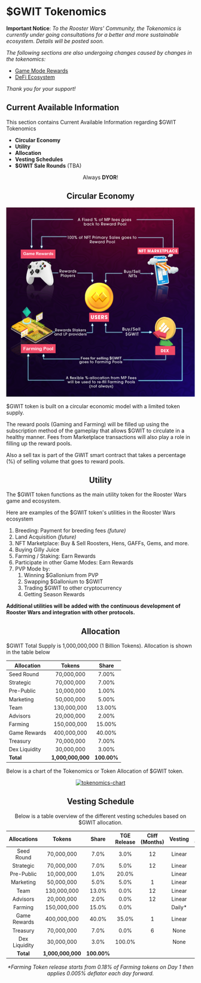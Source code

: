# **$GWIT Tokenomics**

**Important Notice**: _To the Rooster Wars' Community, the Tokenomics is currently under going consultations for a better and more sustainable ecosystem. Details will be posted soon._

_The following sections are also undergoing changes caused by changes in the tokenomics:_

- [Game Mode Rewards](../gameplay/game-rewards/index.md)
- [DeFi Ecosystem](../defi/index.md)

_Thank you for your support!_

## **Current Available Information**

This section contains Current Available Information regarding $GWIT Tokenomics

- **Circular Economy**
- **Utility**
- **Allocation**
- **Vesting Schedules**
- **$GWIT Sale Rounds** (TBA)

<center>

Always **DYOR**!

## **Circular Economy**

<img src="../images/Circular-economy.png" alt="Economy" class="economy-banner">
</center>

$GWIT token is built on a circular economic model with a limited token supply.

The reward pools (Gaming and Farming) will be filled up using the subscription method of the gameplay that allows $GWIT to circulate in a healthy manner. Fees from Marketplace transactions will also play a role in filling up the reward pools.

Also a sell tax is part of the GWIT smart contract that takes a percentage (%) of selling volume that goes to reward pools.

<center>

## **Utility**

</center>

The $GWIT token functions as the main utility token for the Rooster Wars game and ecosystem.

Here are examples of the $GWIT token's utilities in the Rooster Wars ecosystem

1.  Breeding: Payment for breeding fees _(future)_
2.  Land Acquisition _(future)_
3.  NFT Marketplace: Buy & Sell Roosters, Hens, GAFFs, Gems, and more.
4.  Buying Gilly Juice
5.  Farming / Staking: Earn Rewards
6.  Participate in other Game Modes: Earn Rewards
7.  PVP Mode by:
    1. Winning $Gallonium from PVP
    2. Swapping $Gallonium to $GWIT
    3. Trading $GWIT to other cryptocurrency
    4. Getting Season Rewards

**Additional utilities will be added with the continuous development of Rooster Wars and integration with other protocols.**

<center>

## **Allocation**

</center>

$GWIT Total Supply is 1,000,000,000 (1 Billion Tokens). Allocation is shown in the table below

<center>

| **Allocation** |    **Tokens**     |  **Share**  |
| -------------- | :---------------: | :---------: |
| Seed Round     |    70,000,000     |    7.00%    |
| Strategic      |    70,000,000     |    7.00%    |
| Pre-Public     |    10,000,000     |    1.00%    |
| Marketing      |    50,000,000     |    5.00%    |
| Team           |    130,000,000    |   13.00%    |
| Advisors       |    20,000,000     |    2.00%    |
| Farming        |    150,000,000    |   15.00%    |
| Game Rewards   |    400,000,000    |   40.00%    |
| Treasury       |    70,000,000     |    7.00%    |
| Dex Liquidity  |    30,000,000     |    3.00%    |
| **Total**      | **1,000,000,000** | **100.00%** |

</center>

Below is a chart of the Tokenomics or Token Allocation of $GWIT token.

<center>

<a href="../../images/tokenomics.png" target="_blank"><img src="../../images/tokenomics.png" alt="tokenomics-chart" class="tokenomics"></a>

<!-- TOKENOMICS REVAMP: April 11,2022
## **Token Sale Rounds**

_“We aim to achieve a somewhat fair launch while trying to raise initial funding. Hence we narrowed down the price differences in each round.”_

</center>

### **Private Sale**

All Private Sale tokens will be transferred into a public wallet address upon contract deployment. The investors will be given 6% of the total supply of $GWIT tokens amounting to 60,000,000 $GWIT.

Vesting Schedule: 15% unlocked at TGE + Monthly vesting for 12 months

**How to Participate?**

- Minimum Investment: TBA

### **Presale 1**

10% of "Presale 1" tokens will be unlocked at TGE while the remaining 90% will be placed in a public wallet address and will be distributed to token owners in accordance with its vesting schedule: 10% TGE then Monthly for 6 months

The "Presale 1" amounts to 9% of the total supply of $GWIT tokens which is 90,000,000 $GWIT.

**How to Participate?**

- Minimum Investment: TBA
- Maximum Investment: TBA

### **Presale 2** (No Vesting Period)

"Presale 2" amounts to 1% of the total supply of $GWIT, which is 10,000,000 $GWIT, and will be unlocked on TGE.

**How to Participate?**

- Minimum Investment: None
- Maximum Investment: TBA
- Whitelisted Addresses

### **Initial DEX Offering (IDO)**

Starting price: TBA

<center>
-->

## **Vesting Schedule**

Below is a table overview of the different vesting schedules based on $GWIT allocation.

| **Allocations** |    **Tokens**     |  **Share**  | **TGE Release** | **Cliff (Months)** | **Vesting** | **Period (Months)** |
| :-------------: | :---------------: | :---------: | :-------------: | :----------------: | :---------: | :-----------------: |
|   Seed Round    |    70,000,000     |    7.0%     |      3.0%       |         12         |   Linear    |         24          |
|    Strategic    |    70,000,000     |    7.0%     |      5.0%       |         12         |   Linear    |         12          |
|   Pre-Public    |    10,000,000     |    1.0%     |      20.0%      |                    |   Linear    |          4          |
|    Marketing    |    50,000,000     |    5.0%     |      5.0%       |         1          |   Linear    |         35          |
|      Team       |    130,000,000    |    13.0%    |      0.0%       |         12         |   Linear    |         24          |
|    Advisors     |    20,000,000     |    2.0%     |      0.0%       |         12         |   Linear    |         24          |
|     Farming     |    150,000,000    |    15.0%    |      0.0%       |                    |   Daily\*   |                     |
|  Game Rewards   |    400,000,000    |    40.0%    |      35.0%      |         1          |   Linear    |         20          |
|    Treasury     |    70,000,000     |    7.0%     |      0.0%       |         6          |    None     |                     |
|  Dex Liquidity  |    30,000,000     |    3.0%     |     100.0%      |                    |    None     |                     |
|    **Total**    | **1,000,000,000** | **100.00%** |                 |                    |             |                     |

_\*Farming Token release starts from 0.18% of Farming tokens on Day 1 then applies 0.005% deflator each day forward._

</center>
